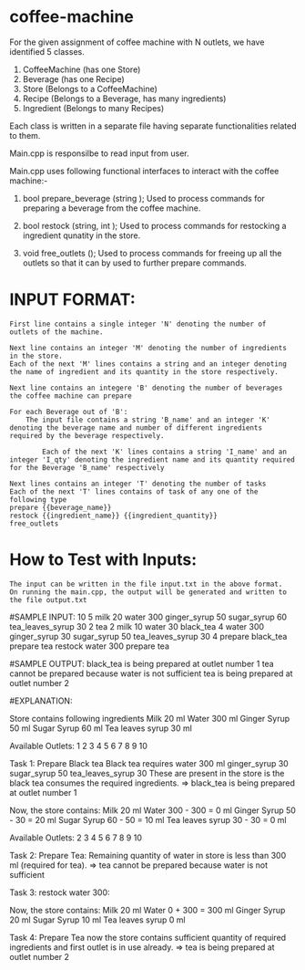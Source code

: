 # coffee-machine
For the given assignment of coffee machine with N outlets, we have identified 5 classes.

1. CoffeeMachine (has one Store)
2. Beverage (has one Recipe)
3. Store (Belongs to a CoffeeMachine)
4. Recipe (Belongs to a Beverage, has many ingredients)
5. Ingredient (Belongs to many Recipes)


Each class is written in a separate file having separate functionalities related to them.

Main.cpp is responsilbe to read input from user.

Main.cpp uses following functional interfaces to interact with the coffee machine:-
1. bool prepare_beverage (string ); 
    Used to process commands for preparing a beverage from the coffee machine.


2. bool restock (string, int );
    Used to process commands for restocking a ingredient qunatity in the store.

3. void free_outlets ();
    Used to process commands for freeing up all the outlets so that it can by used to further prepare commands.




# INPUT FORMAT:
    First line contains a single integer 'N' denoting the number of outlets of the machine.

    Next line contains an integer 'M' denoting the number of ingredients in the store.
    Each of the next 'M' lines contains a string and an integer denoting the name of ingredient and its quantity in the store respectively.

    Next line contains an integere 'B' denoting the number of beverages the coffee machine can prepare

    For each Beverage out of 'B':
        The input file contains a string 'B_name' and an integer 'K' denoting the beverage name and number of different ingredients required by the beverage respectively.

            Each of the next 'K' lines contains a string 'I_name' and an integer 'I_qty' denoting the ingredient name and its quantity required for the Beverage 'B_name' respectively

    Next lines contains an integer 'T' denoting the number of tasks
    Each of the next 'T' lines contains of task of any one of the following type
    prepare {{beverage_name}}
    restock {{ingredient_name}} {{ingredient_quantity}}
    free_outlets


# How to Test with Inputs:
    The input can be written in the file input.txt in the above format. 
    On running the main.cpp, the output will be generated and written to the file output.txt


#SAMPLE INPUT:
10
5
milk 20
water 300
ginger_syrup 50
sugar_syrup 60
tea_leaves_syrup 30
2
tea 2
milk 10
water 30
black_tea 4
water 300
ginger_syrup 30
sugar_syrup 50
tea_leaves_syrup 30
4
prepare black_tea
prepare tea
restock water 300
prepare tea


#SAMPLE OUTPUT:
black_tea is being prepared at outlet number 1
tea cannot be prepared because water is not sufficient
tea is being prepared at outlet number 2



#EXPLANATION:


Store contains following ingredients
Milk 20 ml
Water 300 ml
Ginger Syrup 50 ml
Sugar Syrup 60 ml
Tea leaves syrup 30 ml

Available Outlets: 1 2 3 4 5 6 7 8 9 10

Task 1: 
    Prepare Black tea
        Black tea requires 
            water 300 ml
            ginger_syrup 30
            sugar_syrup 50
            tea_leaves_syrup 30
        These are present in the store is the black tea consumes the required ingredients.
        => black_tea is being prepared at outlet number 1

Now, the store contains:
Milk 20 ml
Water 300 - 300 = 0 ml
Ginger Syrup 50 - 30 = 20 ml
Sugar Syrup 60 - 50 = 10 ml
Tea leaves syrup 30 - 30 = 0 ml

Available Outlets: 2 3 4 5 6 7 8 9 10



Task 2:
    Prepare Tea:
    Remaining quantity of water in store is less than 300 ml (required for tea).
    => tea cannot be prepared because water is not sufficient

Task 3:
    restock water 300:

Now, the store contains:
Milk 20 ml
Water 0 + 300 = 300 ml
Ginger Syrup 20 ml
Sugar Syrup 10 ml
Tea leaves syrup 0 ml


Task 4: 
    Prepare Tea
    now the store contains sufficient quantity of required ingredients and first outlet is in use already.
    => tea is being prepared at outlet number 2

